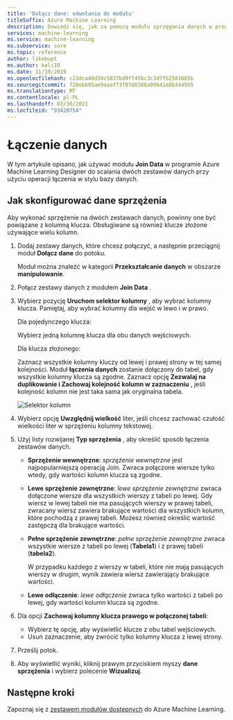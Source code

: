 ```yaml
---
title: 'Dołącz dane: odwołanie do modułu'
titleSuffix: Azure Machine Learning
description: Dowiedz się, jak za pomocą modułu sprzęgania danych w programie Azure Machine Learning Designer scalić dwa zestawy danych jednocześnie.
services: machine-learning
ms.service: machine-learning
ms.subservice: core
ms.topic: reference
author: likebupt
ms.author: keli19
ms.date: 11/19/2019
ms.openlocfilehash: c23dca40d50c5837bd9ff45bc3c3d7fb2581685b
ms.sourcegitcommit: f28ebb95ae9aaaff3f87d8388a09b41e0b3445b5
ms.translationtype: MT
ms.contentlocale: pl-PL
ms.lasthandoff: 03/30/2021
ms.locfileid: "93420754"
---
```

# <a name="join-data"></a>Łączenie danych

W tym artykule opisano, jak używać modułu **Join Data** w programie Azure Machine Learning Designer do scalania dwóch zestawów danych przy użyciu operacji łączenia w stylu bazy danych.  

## <a name="how-to-configure-join-data"></a>Jak skonfigurować dane sprzężenia

Aby wykonać sprzężenie na dwóch zestawach danych, powinny one być powiązane z kolumną klucza. Obsługiwane są również klucze złożone używające wielu kolumn. 

1. Dodaj zestawy danych, które chcesz połączyć, a następnie przeciągnij moduł **Dołącz dane** do potoku. 

    Moduł można znaleźć w kategorii **Przekształcanie danych** w obszarze **manipulowanie**.

1. Połącz zestawy danych z modułem **Join Data** . 
 
1. Wybierz pozycję **Uruchom selektor kolumny** , aby wybrać kolumny klucza. Pamiętaj, aby wybrać kolumny dla wejść w lewo i w prawo.

    Dla pojedynczego klucza:

    Wybierz jedną kolumnę klucza dla obu danych wejściowych.
    
    Dla klucza złożonego:

    Zaznacz wszystkie kolumny kluczy od lewej i prawej strony w tej samej kolejności. Moduł **łączenia danych** zostanie dołączony do tabel, gdy wszystkie kolumny klucza są zgodne. Zaznacz opcję **Zezwalaj na duplikowanie i Zachowaj kolejność kolumn w zaznaczeniu** , jeśli kolejność kolumn nie jest taka sama jak oryginalna tabela. 

    ![Selektor kolumn](media/module/join-data-column-selector.png)


1. Wybierz opcję **Uwzględnij wielkość** liter, jeśli chcesz zachować czułość wielkości liter w sprzężeniu kolumny tekstowej. 
   
1. Użyj listy rozwijanej **Typ sprzężenia** , aby określić sposób łączenia zestawów danych.  
  
    * **Sprzężenie wewnętrzne**: *sprzężenie wewnętrzne* jest najpopularniejszą operacją Join. Zwraca połączone wiersze tylko wtedy, gdy wartości kolumn klucza są zgodne.  
  
    * **Lewe sprzężenie zewnętrzne**: *lewe sprzężenie zewnętrzne* zwraca dołączone wiersze dla wszystkich wierszy z tabeli po lewej. Gdy wiersz w lewej tabeli nie ma pasujących wierszy w prawej tabeli, zwracany wiersz zawiera brakujące wartości dla wszystkich kolumn, które pochodzą z prawej tabeli. Możesz również określić wartość zastępczą dla brakujące wartości.  
  
    * **Pełne sprzężenie zewnętrzne**: *pełne sprzężenie zewnętrzne* zwraca wszystkie wiersze z tabeli po lewej (**Tabela1**) i z prawej tabeli (**tabela2**).  
  
         W przypadku każdego z wierszy w tabeli, które nie mają pasujących wierszy w drugim, wynik zawiera wiersz zawierający brakujące wartości.  
  
    * **Lewe odłączenie**: *lewe odłączenie* zwraca tylko wartości z tabeli po lewej, gdy wartości kolumn klucza są zgodne.  

1. Dla opcji **Zachowaj kolumny klucza prawego w połączonej tabeli**:

    * Wybierz tę opcję, aby wyświetlić klucze z obu tabel wejściowych.
    * Usuń zaznaczenie, aby zwrócić tylko kolumny klucza z lewej strony.

1. Prześlij potok.

1. Aby wyświetlić wyniki, kliknij prawym przyciskiem myszy **dane sprzężenia** i wybierz polecenie **Wizualizuj**.

## <a name="next-steps"></a>Następne kroki

Zapoznaj się z [zestawem modułów dostępnych](module-reference.md) do Azure Machine Learning. 